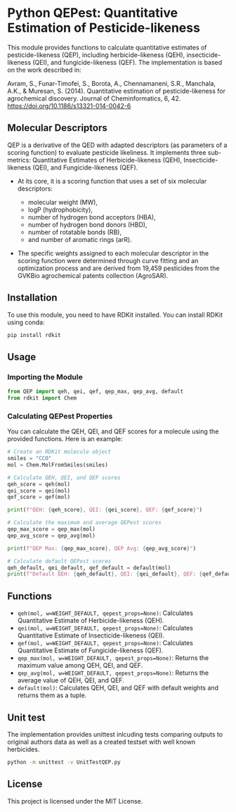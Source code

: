 
# Python QEPest: Quantitative Estimation of Pesticide-likeness

This module provides functions to calculate quantitative estimates of pesticide-likeness (QEP), including herbicide-likeness (QEH), insecticide-likeness (QEI), and fungicide-likeness (QEF). The implementation is based on the work described in:

Avram, S., Funar-Timofei, S., Borota, A., Chennamaneni, S.R., Manchala, A.K., & Muresan, S. (2014). Quantitative estimation of pesticide-likeness for agrochemical discovery. Journal of Cheminformatics, 6, 42. https://doi.org/10.1186/s13321-014-0042-6

## Molecular Descriptors
QEP is a derivative of the QED with adapted descriptors (as parameters of a scoring function) to evaluate pesticide likeliness. It implements three sub-metrics: Quantitative Estimates of Herbicide-likeness (QEH), Insecticide-likeness (QEI), and Fungicide-likeness (QEF).

- At its core, it is a scoring function that uses a set of six molecular descriptors:
  - molecular weight (MW),
  - logP (hydrophobicity),
  - number of hydrogen bond acceptors (HBA),
  - number of hydrogen bond donors (HBD),
  - number of rotatable bonds (RB),
  - and number of aromatic rings (arR).

- The specific weights assigned to each molecular descriptor in the scoring function were determined through curve fitting and an optimization process and are derived from 19,459 pesticides from the GVKBio agrochemical patents collection (AgroSAR).  


## Installation

To use this module, you need to have RDKit installed. You can install RDKit using conda:

```sh
pip install rdkit
```

## Usage

### Importing the Module

```python
from QEP import qeh, qei, qef, qep_max, qep_avg, default
from rdkit import Chem
```

### Calculating QEPest Properties

You can calculate the QEH, QEI, and QEF scores for a molecule using the provided functions. Here is an example:

```python
# Create an RDKit molecule object
smiles = "CCO"
mol = Chem.MolFromSmiles(smiles)

# Calculate QEH, QEI, and QEF scores
qeh_score = qeh(mol)
qei_score = qei(mol)
qef_score = qef(mol)

print(f"QEH: {qeh_score}, QEI: {qei_score}, QEF: {qef_score}")

# Calculate the maximum and average QEPest scores
qep_max_score = qep_max(mol)
qep_avg_score = qep_avg(mol)

print(f"QEP Max: {qep_max_score}, QEP Avg: {qep_avg_score}")

# Calculate default QEPest scores
qeh_default, qei_default, qef_default = default(mol)
print(f"Default QEH: {qeh_default}, QEI: {qei_default}, QEF: {qef_default}")
```

## Functions

- `qeh(mol, w=WEIGHT_DEFAULT, qepest_props=None)`: Calculates Quantitative Estimate of Herbicide-likeness (QEH).
- `qei(mol, w=WEIGHT_DEFAULT, qepest_props=None)`: Calculates Quantitative Estimate of Insecticide-likeness (QEI).
- `qef(mol, w=WEIGHT_DEFAULT, qepest_props=None)`: Calculates Quantitative Estimate of Fungicide-likeness (QEF).
- `qep_max(mol, w=WEIGHT_DEFAULT, qepest_props=None)`: Returns the maximum value among QEH, QEI, and QEF.
- `qep_avg(mol, w=WEIGHT_DEFAULT, qepest_props=None)`: Returns the average value of QEH, QEI, and QEF.
- `default(mol)`: Calculates QEH, QEI, and QEF with default weights and returns them as a tuple.


## Unit test
The implementation provides unittest inlcuding tests comparing outputs to original authors data as well as a created testset with well known herbicides. 

```bash
python -m unittest -v UnitTestQEP.py
```


## License

This project is licensed under the MIT License.

